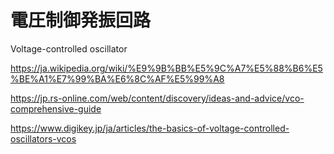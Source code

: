 # 電圧制御発振回路
Voltage-controlled oscillator

https://ja.wikipedia.org/wiki/%E9%9B%BB%E5%9C%A7%E5%88%B6%E5%BE%A1%E7%99%BA%E6%8C%AF%E5%99%A8

https://jp.rs-online.com/web/content/discovery/ideas-and-advice/vco-comprehensive-guide

https://www.digikey.jp/ja/articles/the-basics-of-voltage-controlled-oscillators-vcos


